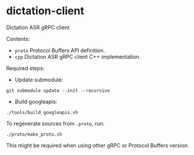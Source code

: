 # dictation-client
Dictation ASR gRPC client

Contents:  
- `proto`   Protocol Buffers API definition.  
- `cpp`     Dictation ASR gRPC client C++ implementation.  

Required steps:
- Update submodule:
```
git submodule update --init --recursive
```
- Build googleapis:
```
./tools/build_googleapis.sh
```

To regenerate sources from `.proto`, run:
```
./proto/make_proto.sh
```
This might be required when using other gRPC or Protocol Buffers version.
